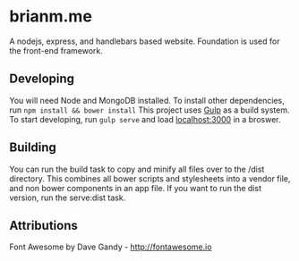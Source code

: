brianm.me
=========

A nodejs, express, and handlebars based website.
Foundation is used for the front-end framework.

## Developing

You will need Node and MongoDB installed. To install other dependencies, run ```npm install && bower install```
This project uses [Gulp](http://gulpjs.com) as a build system. To start developing, run ```gulp serve``` and load [localhost:3000](localhost:3000) in a broswer.

## Building

You can run the build task to copy and minify all files over to the /dist directory. This combines all bower scripts and stylesheets into a vendor file, and non bower components in an app file. If you want to run the dist version, run the serve:dist task.

## Attributions
Font Awesome by Dave Gandy - http://fontawesome.io
